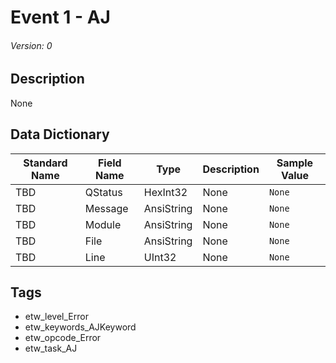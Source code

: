 # Event 1 - AJ
###### Version: 0

## Description
None

## Data Dictionary
|Standard Name|Field Name|Type|Description|Sample Value|
|---|---|---|---|---|
|TBD|QStatus|HexInt32|None|`None`|
|TBD|Message|AnsiString|None|`None`|
|TBD|Module|AnsiString|None|`None`|
|TBD|File|AnsiString|None|`None`|
|TBD|Line|UInt32|None|`None`|

## Tags
* etw_level_Error
* etw_keywords_AJKeyword
* etw_opcode_Error
* etw_task_AJ